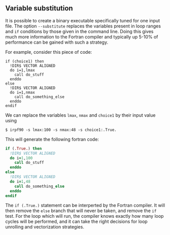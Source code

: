 Variable substitution
---------------------

It is possible to create a binary executable specifically tuned for one input
file.  The option ``--substitute`` replaces the variables present in loop
ranges and ``if`` conditions by those given in the command line. Doing this
gives much more information to the Fortran compiler and typically up 5-10% of
performance can be gained with such a strategy.

For example, consider this piece of code:

``` irpf90
if (choice1) then
  !DIR$ VECTOR ALIGNED
  do i=1,lmax
    call do_stuff
  enddo
else
  !DIR$ VECTOR ALIGNED
  do i=1,nmax
    call do_something_else
  enddo
endif
```

We can replace the variables ``lmax``, ``nmax`` and ``choice1`` by their input
value using

``` shell
$ irpf90 -s lmax:100 -s nmax:48 -s choice1:.True.
```

This will generate the following fortran code:

``` fortran
if (.True.) then
  !DIR$ VECTOR ALIGNED
  do i=1,100
    call do_stuff
  enddo
else
  !DIR$ VECTOR ALIGNED
  do i=1,48
    call do_something_else
  enddo
endif
```

The ``if (.True.)`` statement can be interperted by the Fortran compiler. It will
then remove the ``else`` branch that will never be taken, and remove the ``if``
test. For the loop which will run, the compiler knows exactly how many loop cycles
will be performed, and it can take the right decisions for loop unrolling and
vectorization strategies.

